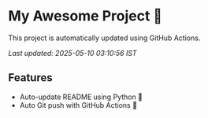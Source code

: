 # My Awesome Project 🚀

This project is automatically updated using GitHub Actions.

_Last updated: 2025-05-10 03:10:56 IST_

## Features
- Auto-update README using Python 🐍
- Auto Git push with GitHub Actions 🤖
